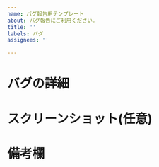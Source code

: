 ```yaml
---
name: バグ報告用テンプレート
about: バグ報告にご利用ください。
title: ''
labels: バグ
assignees: ''

---
```


<!--  報告作成時には、関連する画面のラベルを付けて投稿していただけると助かります。-->

# バグの詳細
<!--  バグが起きる手順や楽曲等、具体的にお知らせください。-->

# スクリーンショット(任意)


# 備考欄
